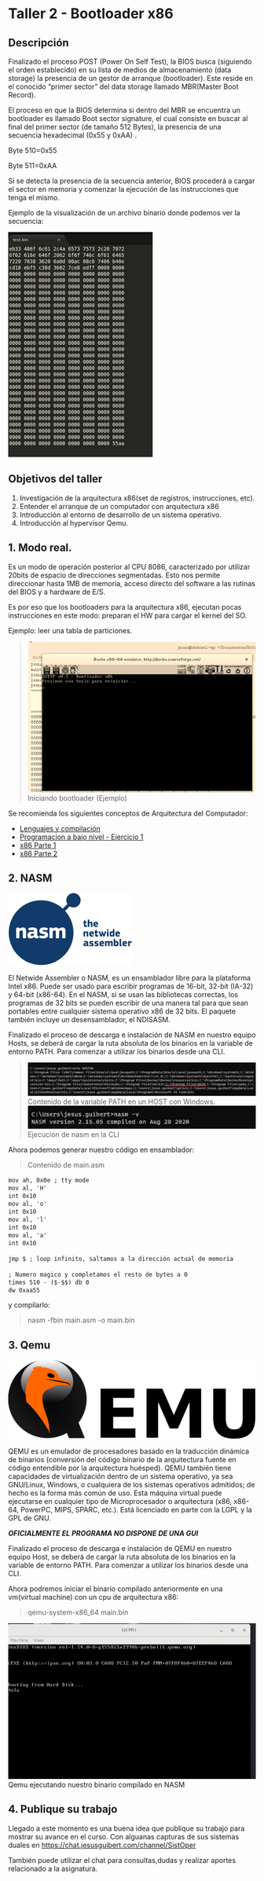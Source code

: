 # Taller 2 - Bootloader x86

## Descripción

Finalizado el proceso POST (Power On Self Test), la BIOS busca (siguiendo el orden establecido) en su lista de medios de almacenamiento (data storage)  la presencia de un gestor de arranque (bootloader). Este reside en el conocido “primer sector” del data storage llamado MBR(Master Boot Record).

El proceso en que la BIOS determina si dentro del MBR se encuentra un bootloader es llamado Boot sector signature, el cual consiste en buscar al final del  primer sector (de tamaño 512 Bytes), la presencia de una secuencia hexadecimal (0x55 y 0xAA) .

Byte 510=0x55

Byte 511=0xAA

Si se detecta la presencia de la secuencia anterior, BIOS procederá a cargar el sector en memoria y comenzar la ejecución de las instrucciones que tenga el mismo.

Ejemplo de la visualización de un archivo binario donde podemos ver la secuencia:

![a!](./assets/images/1.png "logo")



## Objetivos del taller

1. Investigación de la arquitectura x86(set de registros, instrucciones, etc).
2. Entender el arranque de un computador con arquitectura x86
3. Introducción al entorno de desarrollo de un sistema operativo.
4. Introducción al hypervisor Qemu.


## 1. Modo real.

Es un modo de operación posterior al CPU 8086, caracterizado por utilizar 20bits de espacio de direcciones segmentadas. Esto nos permite direccionar hasta 1MB de memoria, acceso directo del software a las rutinas del BIOS y a hardware de E/S.

Es por eso que los bootloaders para la arquitectura x86, ejecutan pocas instrucciones en este modo: preparan el HW para cargar el kernel del SO. 

Ejemplo: leer una tabla de particiones.

>![a!](./assets/images/2.png "logo")Iniciando bootloader (Ejemplo)

Se recomienda los siguientes conceptos de Arquitectura del Computador:

- [Lenguajes y compilación](https://www.youtube.com/watch?v=ts7JbRapkz4)
- [Programacion a bajo nivel - Ejercicio 1](https://www.youtube.com/watch?v=4G7O2xgwG0c)
- [x86 Parte 1](https://www.youtube.com/watch?v=2PyB2OE2qwY)
- [x86 Parte 2](https://www.youtube.com/watch?v=ytEWBum2454)

## 2. NASM

![a!](./assets/images/3.png "logo")

El Netwide Assembler o NASM, es un ensamblador libre para la plataforma Intel x86. Puede ser usado para escribir programas de 16-bit, 32-bit (IA-32) y 64-bit (x86-64). En el NASM, si se usan las bibliotecas correctas, los programas de 32 bits se pueden escribir de una manera tal para que sean portables entre cualquier sistema operativo x86 de 32 bits. El paquete también incluye un desensamblador, el NDISASM. 

Finalizado el proceso de descarga e instalación de NASM en nuestro equipo Hosts, se deberá de cargar la ruta absoluta de los binarios en la variable de entorno PATH. Para comenzar a utilizar los binarios desde una CLI.

>![a!](./assets/images/4.png "logo")Contenido de la variable PATH en un HOST con Windows.
>![a!](./assets/images/5.png "logo")Ejecución de nasm en la CLI

Ahora podemos generar nuestro código en ensamblador:

>Contenido de main.asm

    mov ah, 0x0e ; tty mode
    mov al, 'H'
    int 0x10
    mov al, 'o'
    int 0x10
    mov al, 'l'
    int 0x10
    mov al, 'a'
    int 0x10

    jmp $ ; loop infinito, saltamos a la dirección actual de memoria

    ; Numero magico y completamos el resto de bytes a 0
    times 510 - ($-$$) db 0
    dw 0xaa55 

y compilarlo:

>nasm -fbin main.asm -o main.bin


## 3. Qemu

![a!](./assets/images/6.png "logo")

QEMU es un emulador de procesadores basado en la traducción dinámica de binarios (conversión del código binario de la arquitectura fuente en código entendible por la arquitectura huésped). QEMU también tiene capacidades de virtualización dentro de un sistema operativo, ya sea GNU/Linux, Windows, o cualquiera de los sistemas operativos admitidos; de hecho es la forma más común de uso. Esta máquina virtual puede ejecutarse en cualquier tipo de Microprocesador o arquitectura (x86, x86-64, PowerPC, MIPS, SPARC, etc.). Está licenciado en parte con la LGPL y la GPL de GNU. 

***OFICIALMENTE EL PROGRAMA NO DISPONE DE UNA GUI***

Finalizado el proceso de descarga e instalación de QEMU en nuestro equipo Host, se deberá de cargar la ruta absoluta de los binarios en la variable de entorno PATH. Para comenzar a utilizar los binarios desde una CLI.

Ahora podremos iniciar el binario compilado anteriormente en una vm(virtual machine) con un cpu de arquitectura x86:
>qemu-system-x86_64 main.bin

![a!](./assets/images/7.png "logo")Qemu ejecutando nuestro binario compilado en NASM

## 4. Publique su trabajo

Llegado a este momento es una buena idea que publique su trabajo para mostrar su avance en el curso. Con alguanas capturas de sus sistemas duales en https://chat.jesusguibert.com/channel/SistOper

También puede utilizar el chat para consultas,dudas y realizar aportes relacionado a la asignatura.